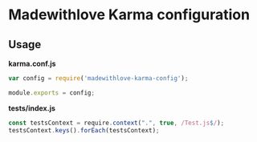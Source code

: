 # Madewithlove Karma configuration

## Usage

**karma.conf.js**
```js
var config = require('madewithlove-karma-config');

module.exports = config;
```

**tests/index.js**
```js
const testsContext = require.context(".", true, /Test.js$/);
testsContext.keys().forEach(testsContext);
```
